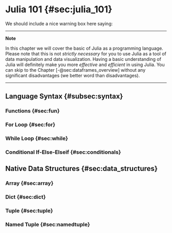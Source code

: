 # Julia 101 {#sec:julia_101}

We should include a nice warning box here saying:

---
**Note**

In this chapter we will cover the basic of Julia as a programming language.
Please note that this is not *strictly necessary* for you to use Julia as a tool of data manipulation and data visualization.
Having a basic understanding of Julia will definitely make you more *effective* and *efficient* in using Julia.
You can skip to the Chapter [-@sec:dataframes_overview] without any significant disadvantages (we better word than disadvantages).

---




## Language Syntax {#subsec:syntax}
### Functions {#sec:fun}
### For Loop {#sec:for}
### While Loop {#sec:while}
### Conditional If-Else-Elseif {#sec:conditionals}
## Native Data Structures {#sec:data_structures}
### Array {#sec:array}
### Dict {#sec:dict}
### Tuple {#sec:tuple}
### Named Tuple {#sec:namedtuple}

